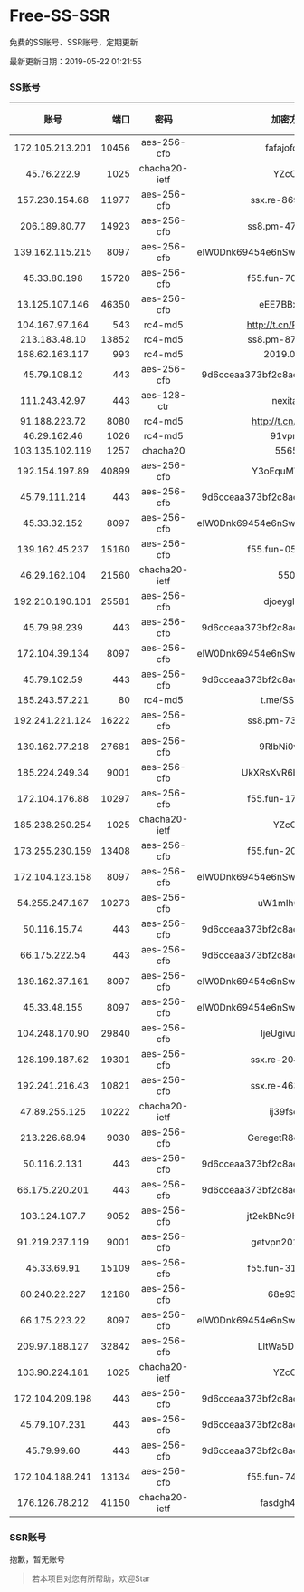 # Free-SS-SSR

免费的SS账号、SSR账号，定期更新

最新更新日期：2019-05-22 01:21:55 

### SS账号

|账号|端口|密码|加密方式|更新时间|国家|
|:-----:|-----:|:----:|:----:|:----:|:----:|
|172.105.213.201|10456|aes-256-cfb|fafajofdsgc|01:17:07|JP|
|45.76.222.9|1025|chacha20-ietf|YZcCjQ|01:17:19|JP|
|157.230.154.68|11977|aes-256-cfb|ssx.re-86943167|01:17:06|US|
|206.189.80.77|14923|aes-256-cfb|ss8.pm-47694476|01:17:08|SG|
|139.162.115.215|8097|aes-256-cfb|eIW0Dnk69454e6nSwuspv9DmS201tQ0D|01:17:18|JP|
|45.33.80.198|15720|aes-256-cfb|f55.fun-70151799|01:17:06|US|
|13.125.107.146|46350|aes-256-cfb|eEE7BBxvgr3I|01:17:15|KR|
|104.167.97.164|543|rc4-md5|http://t.cn/RD0D7sx|01:17:15|CA|
|213.183.48.10|13852|rc4-md5|ss8.pm-87146700|01:17:07|RU|
|168.62.163.117|993|rc4-md5|2019.03.07|01:17:16|US|
|45.79.108.12|443|aes-256-cfb|9d6cceaa373bf2c8acb22e60b6a58be6|01:17:15|US|
|111.243.42.97|443|aes-128-ctr|nexitally|01:17:18|TW|
|91.188.223.72|8080|rc4-md5|http://t.cn/EGJIyrl|01:17:17|RU|
|46.29.162.46|1026|rc4-md5|91vpn.cf|01:17:14|RU|
|103.135.102.119|1257|chacha20|55654|01:17:17|US|
|192.154.197.89|40899|aes-256-cfb|Y3oEquMWO2DL|01:17:20|US|
|45.79.111.214|443|aes-256-cfb|9d6cceaa373bf2c8acb22e60b6a58be6|01:17:14|US|
|45.33.32.152|8097|aes-256-cfb|eIW0Dnk69454e6nSwuspv9DmS201tQ0D|01:17:14|US|
|139.162.45.237|15160|aes-256-cfb|f55.fun-05796119|01:17:08|SG|
|46.29.162.104|21560|chacha20-ietf|5500|01:17:17|RU|
|192.210.190.101|25581|aes-256-cfb|djoeyglsdgs|01:17:11|US|
|45.79.98.239|443|aes-256-cfb|9d6cceaa373bf2c8acb22e60b6a58be6|01:17:15|US|
|172.104.39.134|8097|aes-256-cfb|eIW0Dnk69454e6nSwuspv9DmS201tQ0D|01:17:14|SG|
|45.79.102.59|443|aes-256-cfb|9d6cceaa373bf2c8acb22e60b6a58be6|01:17:16|US|
|185.243.57.221|80|rc4-md5|t.me/SSRSUB|01:17:17|US|
|192.241.221.124|16222|aes-256-cfb|ss8.pm-73092362|01:17:06|US|
|139.162.77.218|27681|aes-256-cfb|9RlbNi0wtL8L|01:17:16|JP|
|185.224.249.34|9001|aes-256-cfb|UkXRsXvR6buDMG2Y|01:12:19|RU|
|172.104.176.88|10297|aes-256-cfb|f55.fun-17337549|01:17:07|SG|
|185.238.250.254|1025|chacha20-ietf|YZcCjQ|01:17:07|US|
|173.255.230.159|13408|aes-256-cfb|f55.fun-20047650|01:17:06|US|
|172.104.123.158|8097|aes-256-cfb|eIW0Dnk69454e6nSwuspv9DmS201tQ0D|01:17:17|JP|
|54.255.247.167|10273|aes-256-cfb|uW1mIh0rIJBs|01:17:15|SG|
|50.116.15.74|443|aes-256-cfb|9d6cceaa373bf2c8acb22e60b6a58be6|01:17:15|US|
|66.175.222.54|443|aes-256-cfb|9d6cceaa373bf2c8acb22e60b6a58be6|01:17:17|US|
|139.162.37.161|8097|aes-256-cfb|eIW0Dnk69454e6nSwuspv9DmS201tQ0D|01:17:14|SG|
|45.33.48.155|8097|aes-256-cfb|eIW0Dnk69454e6nSwuspv9DmS201tQ0D|01:17:17|US|
|104.248.170.90|29840|aes-256-cfb|IjeUgivu1k6Y|01:17:12|GB|
|128.199.187.62|19301|aes-256-cfb|ssx.re-20454267|01:17:07|SG|
|192.241.216.43|10821|aes-256-cfb|ssx.re-46339288|01:17:07|US|
|47.89.255.125|10222|chacha20-ietf|ij39fsdgd|01:17:17|US|
|213.226.68.94|9030|aes-256-cfb|GeregetR8cvQHzYr|01:12:17|DE|
|50.116.2.131|443|aes-256-cfb|9d6cceaa373bf2c8acb22e60b6a58be6|01:17:15|US|
|66.175.220.201|443|aes-256-cfb|9d6cceaa373bf2c8acb22e60b6a58be6|01:17:13|US|
|103.124.107.7|9052|aes-256-cfb|jt2ekBNc9HuVtm2a|01:12:16|US|
|91.219.237.119|9001|aes-256-cfb|getvpn20190501|01:17:18|HU|
|45.33.69.91|15109|aes-256-cfb|f55.fun-31251547|01:17:06|US|
|80.240.22.227|12160|aes-256-cfb|68e93rrm|01:17:12|DE|
|66.175.223.22|8097|aes-256-cfb|eIW0Dnk69454e6nSwuspv9DmS201tQ0D|01:17:16|US|
|209.97.188.127|32842|aes-256-cfb|LltWa5DFgKdn|01:17:16|GB|
|103.90.224.181|1025|chacha20-ietf|YZcCjQ|01:17:07|VN|
|172.104.209.198|443|aes-256-cfb|9d6cceaa373bf2c8acb22e60b6a58be6|01:17:17|US|
|45.79.107.231|443|aes-256-cfb|9d6cceaa373bf2c8acb22e60b6a58be6|01:17:16|US|
|45.79.99.60|443|aes-256-cfb|9d6cceaa373bf2c8acb22e60b6a58be6|01:17:12|US|
|172.104.188.241|13134|aes-256-cfb|f55.fun-74961926|01:17:08|SG|
|176.126.78.212|41150|chacha20-ietf|fasdgh4fsgas|01:17:16|GB|


### SSR账号

抱歉，暂无账号



> 若本项目对您有所帮助，欢迎Star